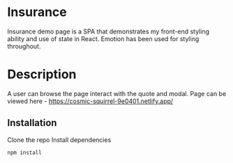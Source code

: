 # Insurance

Insurance demo page is a SPA that demonstrates my front-end styling ability and use of state in React. Emotion has been used for styling throughout.

# Description

A user can browse the page interact with the quote and modal. Page can be viewed here  - https://cosmic-squirrel-9e0401.netlify.app/

## Installation

Clone the repo
Install dependencies

```bash 
npm install
```
